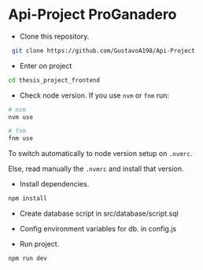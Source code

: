 # Api-Project ProGanadero

- Clone this repository.

```bash
 git clone https://github.com/GustavoA198/Api-Project
```

- Enter on project

```bash
cd thesis_project_frontend
```

- Check node version.
  If you use `nvm` or `fnm` run:

```bash
# nvm
nvm use

# fnm
fnm use
```

To switch automatically to node version setup on `.nvmrc`.

Else, read manually the `.nvmrc` and install that version.

- Install dependencies.

```bash
npm install
```

- Create database
  script in src/database/script.sql
  
- Config environment variables for db.
  in config.js

- Run project.

```bash
npm run dev
```

